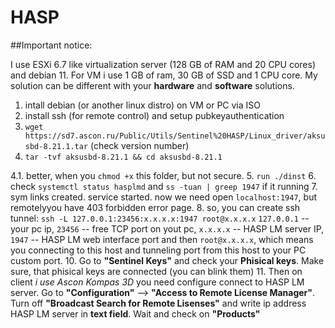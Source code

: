 # HASP
##Important notice:

I use ESXi 6.7 like virtualization server (128 GB of RAM and 20 CPU cores) and debian 11. For VM i use 1 GB of ram, 30 GB of SSD and 1 CPU core. My solution can be different with your **hardware** and **software** solutions. 

1. intall debian (or another linux distro) on VM or PC via ISO
2. install ssh (for remote control) and setup pubkeyauthentication
3. `wget https://sd7.ascon.ru/Public/Utils/Sentinel%20HASP/Linux_driver/aksusbd-8.21.1.tar` (check version number)
4. `tar -tvf aksusbd-8.21.1 && cd aksusbd-8.21.1`

4.1. better, when you `chmod +x` this folder, but not secure.
5. `run ./dinst` 
6. check `systemctl status hasplmd` and `ss -tuan | greep 1947` if it running
7. sym links created. service started. now we need open `localhost:1947`, but remotelyyou have 403 forbidden error page.
8. so, you can create ssh tunnel: `ssh -L 127.0.0.1:23456:x.x.x.x:1947 root@x.x.x.x`
`127.0.0.1` -- your pc ip, `23456` -- free TCP port on yout pc, `x.x.x.x` -- HASP LM server IP, `1947` -- HASP LM web interface port and then `root@x.x.x.x`, which means you connecting to this host and tunneling port from this host to your PC custom port.
10. Go to **"Sentinel Keys"** and check your **Phisical keys**. Make sure, that phisical keys are connected (you can blink them)
11. Then on client *i use Ascon Kompas 3D* you need configure connect to HASP LM server. Go to **"Configuration"** --> **"Access to Remote License Manager"**. Turn off **"Broadcast Search for Remote Lisenses"** and write ip address HASP LM server in **text field**. Wait and check on **"Products"**
